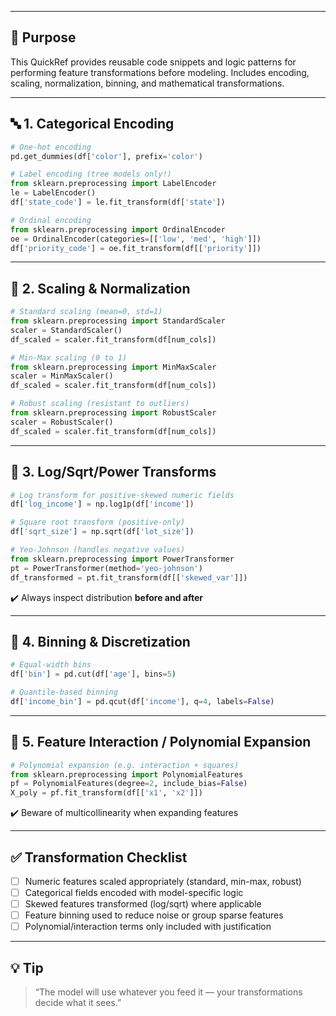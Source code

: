 ___
## 🎯 Purpose

This QuickRef provides reusable code snippets and logic patterns for performing feature transformations before modeling. Includes encoding, scaling, normalization, binning, and mathematical transformations.

---

## 🔤 1. Categorical Encoding

```python
# One-hot encoding
pd.get_dummies(df['color'], prefix='color')

# Label encoding (tree models only!)
from sklearn.preprocessing import LabelEncoder
le = LabelEncoder()
df['state_code'] = le.fit_transform(df['state'])

# Ordinal encoding
from sklearn.preprocessing import OrdinalEncoder
oe = OrdinalEncoder(categories=[['low', 'med', 'high']])
df['priority_code'] = oe.fit_transform(df[['priority']])
```

---

## 📏 2. Scaling & Normalization

```python
# Standard scaling (mean=0, std=1)
from sklearn.preprocessing import StandardScaler
scaler = StandardScaler()
df_scaled = scaler.fit_transform(df[num_cols])

# Min-Max scaling (0 to 1)
from sklearn.preprocessing import MinMaxScaler
scaler = MinMaxScaler()
df_scaled = scaler.fit_transform(df[num_cols])

# Robust scaling (resistant to outliers)
from sklearn.preprocessing import RobustScaler
scaler = RobustScaler()
df_scaled = scaler.fit_transform(df[num_cols])
```

---

## 🧮 3. Log/Sqrt/Power Transforms

```python
# Log transform for positive-skewed numeric fields
df['log_income'] = np.log1p(df['income'])

# Square root transform (positive-only)
df['sqrt_size'] = np.sqrt(df['lot_size'])

# Yeo-Johnson (handles negative values)
from sklearn.preprocessing import PowerTransformer
pt = PowerTransformer(method='yeo-johnson')
df_transformed = pt.fit_transform(df[['skewed_var']])
```

✔️ Always inspect distribution **before and after**

---

## 🧱 4. Binning & Discretization

```python
# Equal-width bins
df['bin'] = pd.cut(df['age'], bins=5)

# Quantile-based binning
df['income_bin'] = pd.qcut(df['income'], q=4, labels=False)
```

---

## 🔀 5. Feature Interaction / Polynomial Expansion

```python
# Polynomial expansion (e.g. interaction + squares)
from sklearn.preprocessing import PolynomialFeatures
pf = PolynomialFeatures(degree=2, include_bias=False)
X_poly = pf.fit_transform(df[['x1', 'x2']])
```

✔️ Beware of multicollinearity when expanding features

---

## ✅ Transformation Checklist

* [ ] Numeric features scaled appropriately (standard, min-max, robust)
* [ ] Categorical fields encoded with model-specific logic
* [ ] Skewed features transformed (log/sqrt) where applicable
* [ ] Feature binning used to reduce noise or group sparse features
* [ ] Polynomial/interaction terms only included with justification

---

## 💡 Tip

> “The model will use whatever you feed it — your transformations decide what it sees.”
